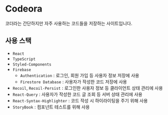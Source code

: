 # Codeora
코더라는 간단하지만 자주 사용하는 코드들을 저장하는 사이트입니다.

## 사용 스택
- `React`
- `TypeScript`
- `Styled-Components`
- `Firebase`
    - `Authentication` : 로그인, 회원 가입 등 사용자 정보 저장에 사용
    - `Firestore Database` : 사용자가 작성한 코드 저장에 사용
- `Recoil`, `Recoil-Persist` : 로그인한 사용자 정보 등 클라이언트 상태 관리에 사용
- `React-Query` : 사용자가 작성한 코드 글 조회 등 서버 상태 관리에 사용
- `React-Syntax-Highlighter` : 코드 작성 시 하이라이팅을 주기 위해 사용
- `StoryBook` : 컴포넌트 테스트를 위해 사용